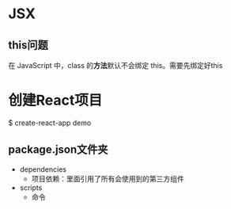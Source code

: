 # JSX
## this问题
在 JavaScript 中，class 的**方法**默认不会绑定 this。需要先绑定好this


# 创建React项目
$ create-react-app demo


## package.json文件夹
- dependencies
  - 项目依赖：里面引用了所有会使用到的第三方组件
- scripts
  - 命令

